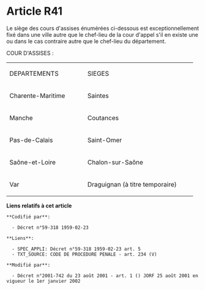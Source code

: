 # Article R41

Le siège des cours d'assises énumérées ci-dessous est exceptionnellement fixé dans une ville autre que le chef-lieu de la
cour d'appel s'il en existe une ou dans le cas contraire autre que le chef-lieu du département.

COUR D'ASSISES : 

<table>
  <tbody>
    <tr>
      <td width="188">

DEPARTEMENTS

</td>
      <td width="268">

SIEGES

</td>
    </tr>
    <tr>
      <td valign="top" width="188">

Charente-Maritime

</td>
      <td width="268" valign="top">

Saintes

</td>
    </tr>
    <tr>
      <td width="188" valign="top">

Manche

</td>
      <td width="268" valign="top">

Coutances

</td>
    </tr>
    <tr>
      <td valign="top" width="188">

Pas-de-Calais

</td>
      <td valign="top" width="268">

Saint-Omer

</td>
    </tr>
    <tr>
      <td width="188" valign="top">

Saône-et-Loire

</td>
      <td width="268" valign="top">

Chalon-sur-Saône

</td>
    </tr>
    <tr>
      <td valign="top" width="188">

Var

</td>
      <td width="268" valign="top">

Draguignan (à titre temporaire)

</td>
    </tr>
  </tbody>
</table>

**Liens relatifs à cet article**

	**Codifié par**:

	  - Décret n°59-318 1959-02-23

	**Liens**:

	  - SPEC_APPLI: Décret n°59-318 1959-02-23 art. 5
	  - TXT_SOURCE: CODE DE PROCEDURE PENALE - art. 234 (V)

	**Modifié par**:

	  - Décret n°2001-742 du 23 août 2001 - art. 1 () JORF 25 août 2001 en vigueur le 1er janvier 2002
